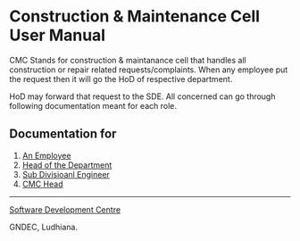 # Construction & Maintenance Cell User Manual

CMC Stands for construction & maintanance cell that handles all construction or repair
related requests/complaints. When any employee put the request then it will go the HoD
of respective department.

HoD may forward that request to the
SDE. All concerned can go through following documentation meant for each role.

## Documentation for

1. [An Employee](Employee)
1. [Head of the Department](Hod)
1. [Sub Divisioanl Engineer](Sde)
1. [CMC Head](Cmc_Official)

---

[Software Development Centre](https://github.com/Software-Developemnt-Centre)

GNDEC, Ludhiana.
